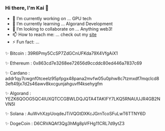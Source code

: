 ### Hi there, I'm Kai 👋

- 🔭 I’m currently working on ... GPU tech
- 🌱 I’m currently learning ... Algorand Development
- 👯 I’m looking to collaborate on ... Anything web3!
- 📫 How to reach me: ... check out my [site](https://yeetbucks.com)
- ⚡ Fun fact: ... 

✨ Bitcoin : 39R6Pmy5CcSP7ZdGCnUFKda79X4VfgAiX1

✨ Ethereum : 0x863cd7e3268ee72656d9ccddc80ed446a7837c69

✨ Cardano : addr1qy7cwgnf0tceelz95pfpgx48pana2mvfw05u0phw8c7tzmxdf7mqclcd83eft49jx7d2s46awv8kxcgunjahguvff4ksehygfm

✨ Algorand : YEZK6QOOG5QC4IUXQTCCGBWLDQJQTA4TAKIFY7LKQ5RNAUUJR4GB2NVN5I

✨ Solana : AuWvhXzpUoqdeJTiVQGtDXKcJGrnTcoSFuLwT6TTNY6D

✨ DogeCoin : D6CRVAQAf3Qg3hMg8pVFHg11CRL7d9ytZ3
